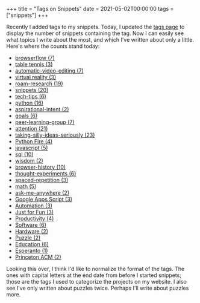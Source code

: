 +++
title = "Tags on Snippets"
date = 2021-05-02T00:00:00
tags = ["snippets"]
+++

Recently I added tags to my snippets. Today, I updated the [tags page](/tags/) to display the number of snippets containing the tag. Now I can easily see what topics I write about the most, and which I've written about only a little. Here's where the counts stand today:

- [browserflow (7)](/tags/browserflow/)
- [table tennis (3)](/tags/table-tennis/)
- [automatic-video-editing (7)](/tags/automatic-video-editing/)
- [virtual reality (3)](/tags/virtual-reality/)
- [roam-research (19)](/tags/roam-research/)
- [snippets (20)](/tags/snippets/)
- [tech-tips (6)](/tags/tech-tips/)
- [python (16)](/tags/python/)
- [aspirational-intent (2)](/tags/aspirational-intent/)
- [goals (6)](/tags/goals/)
- [peer-learning-group (7)](/tags/peer-learning-group/)
- [attention (21)](/tags/attention/)
- [taking-silly-ideas-seriously (23)](/tags/taking-silly-ideas-seriously/)
- [Python Fire (4)](/tags/python-fire/)
- [javascript (5)](/tags/javascript/)
- [sql (10)](/tags/sql/)
- [wisdom (2)](/tags/wisdom/)
- [browser-history (10)](/tags/browser-history/)
- [thought-experiments (6)](/tags/thought-experiments/)
- [spaced-repetition (3)](/tags/spaced-repetition/)
- [math (5)](/tags/math/)
- [ask-me-anywhere (2)](/tags/ask-me-anywhere/)
- [Google Apps Script (3)](/tags/google-apps-script/)
- [Automation (3)](/tags/automation/)
- [Just for Fun (3)](/tags/just-for-fun/)
- [Productivity (4)](/tags/productivity/)
- [Software (6)](/tags/software/)
- [Hardware (2)](/tags/hardware/)
- [Puzzle (2)](/tags/puzzle/)
- [Education (6)](/tags/education/)
- [Esperanto (1)](/tags/esperanto/)
- [Princeton ACM (2)](/tags/princeton-acm/)

Looking this over, I think I'd like to normalize the format of the tags. The ones with capital letters at the end date from before I started snippets; those are the tags I used to categorize the projects on my website. I also see I've only written about puzzles twice. Perhaps I'll write about puzzles more.
